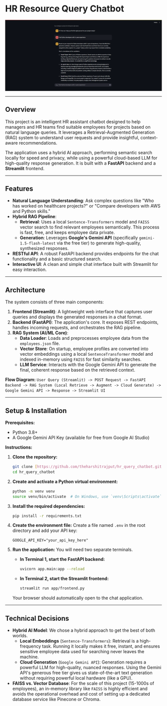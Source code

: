 # HR Resource Query Chatbot

![Chatbot Demo](https://github.com/theharshitrajput/hr_query_chatbot/blob/main/working.png?raw=true)

---

## Overview
This project is an intelligent HR assistant chatbot designed to help managers and HR teams find suitable employees for projects based on natural language queries. It leverages a Retrieval-Augmented Generation (RAG) system to understand user requests and provide insightful, context-aware recommendations.

The application uses a hybrid AI approach, performing semantic search locally for speed and privacy, while using a powerful cloud-based LLM for high-quality response generation. It is built with a **FastAPI** backend and a **Streamlit** frontend.

---

## Features
- **Natural Language Understanding**: Ask complex questions like "Who has worked on healthcare projects?" or "Compare developers with AWS and Python skills."
- **Hybrid RAG Pipeline**:
  - **Retrieval**: Uses a local `Sentence-Transformers` model and `FAISS` vector search to find relevant employees semantically. This process is fast, free, and keeps employee data private.
  - **Generation**: Leverages **Google's Gemini API** (specifically `gemini-1.5-flash-latest` via the free tier) to generate high-quality, synthesized responses.
- **RESTful API**: A robust FastAPI backend provides endpoints for the chat functionality and a basic structured search.
- **Interactive UI**: A clean and simple chat interface built with Streamlit for easy interaction.

---

## Architecture
The system consists of three main components:

1.  **Frontend (Streamlit)**: A lightweight web interface that captures user queries and displays the generated responses in a chat format.
2.  **Backend (FastAPI)**: The application's core. It exposes REST endpoints, handles incoming requests, and orchestrates the RAG pipeline.
3.  **RAG System (AI/ML Core)**:
    - **Data Loader**: Loads and preprocesses employee data from the `employees.json` file.
    - **Vector Store**: On startup, employee profiles are converted into vector embeddings using a local `SentenceTransformer` model and indexed in-memory using `FAISS` for fast similarity searches.
    - **LLM Service**: Interacts with the Google Gemini API to generate the final, coherent response based on the retrieved context.

**Flow Diagram:**
`User Query (Streamlit) -> POST Request -> FastAPI Backend -> RAG System (Local Retrieve -> Augment -> Cloud Generate) -> Google Gemini API -> Response -> Streamlit UI`

---

## Setup & Installation

**Prerequisites:**
- Python 3.8+
- A Google Gemini API Key (available for free from Google AI Studio)

**Instructions:**
1.  **Clone the repository:**
    ```bash
    git clone [https://github.com/theharshitrajput/hr_query_chatbot.git](https://github.com/theharshitrajput/hr_query_chatbot.git)
    cd hr_query_chatbot
    ```

2.  **Create and activate a Python virtual environment:**
    ```bash
    python -m venv venv
    source venv/bin/activate  # On Windows, use `venv\Scripts\activate`
    ```

3.  **Install the required dependencies:**
    ```bash
    pip install -r requirements.txt
    ```

4.  **Create the environment file:**
    Create a file named `.env` in the root directory and add your API key:
    ```
    GOOGLE_API_KEY="your_api_key_here"
    ```

5.  **Run the application:**
    You will need two separate terminals.

    * **In Terminal 1, start the FastAPI backend:**
        ```bash
        uvicorn app.main:app --reload
        ```

    * **In Terminal 2, start the Streamlit frontend:**
        ```bash
        streamlit run app/frontend.py
        ```
    Your browser should automatically open to the chat application.

---

## Technical Decisions
- **Hybrid AI Model**: We chose a hybrid approach to get the best of both worlds.
  - **Local Embeddings** (`Sentence-Transformers`): Retrieval is a high-frequency task. Running it locally makes it free, instant, and ensures sensitive employee data used for searching never leaves the machine.
  - **Cloud Generation** (`Google Gemini API`): Generation requires a powerful LLM for high-quality, nuanced responses. Using the Gemini API's generous free tier gives us state-of-the-art text generation without requiring powerful local hardware (like a GPU).
- **FAISS vs. Vector Database**: For the scale of this project (15-1000s of employees), an in-memory library like `FAISS` is highly efficient and avoids the operational overhead and cost of setting up a dedicated database service like Pinecone or Chroma.